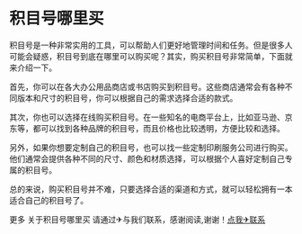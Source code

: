 # 积目号哪里买

积目号是一种非常实用的工具，可以帮助人们更好地管理时间和任务。但是很多人可能会疑惑，积目号到底在哪里可以购买呢？其实，购买积目号非常简单，下面就来介绍一下。

首先，你可以在各大办公用品商店或书店购买到积目号。这些商店通常会有各种不同版本和尺寸的积目号，你可以根据自己的需求选择合适的款式。

其次，你也可以选择在线购买积目号。在一些知名的电商平台上，比如亚马逊、京东等，都可以找到各种品牌的积目号，而且价格也比较透明，方便比较和选择。

另外，如果你想要定制自己的积目号，也可以找一些定制印刷服务公司进行购买。他们通常会提供各种不同的尺寸、颜色和材质选择，可以根据个人喜好定制自己专属的积目号。

总的来说，购买积目号并不难，只要选择合适的渠道和方式，就可以轻松拥有一本适合自己的积目号了。

更多 关于积目号哪里买 请通过✈与我们联系，感谢阅读,谢谢！[点我✈联系](https://ads.k02.cc)